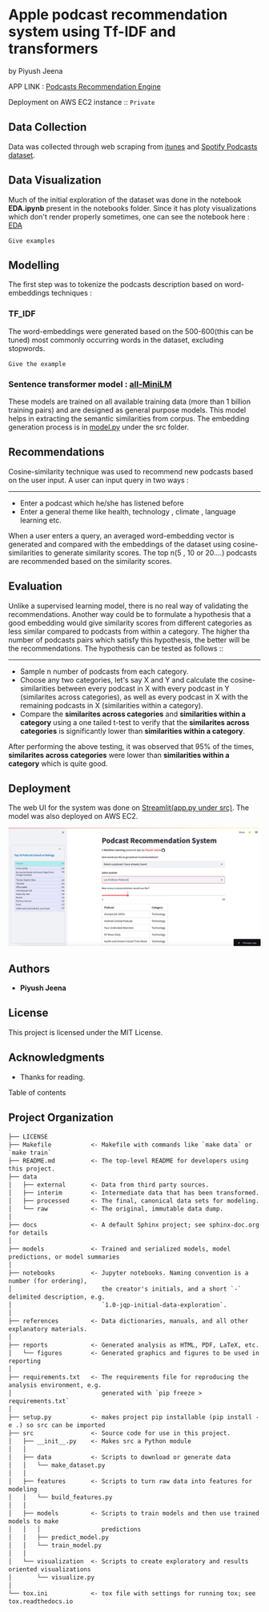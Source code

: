 # Apple podcast recommendation system using Tf-IDF and transformers
by Piyush Jeena

APP LINK : [Podcasts Recommendation Engine](https://podcasts-recommendation-system-using-tfidf-and-transformers.streamlit.app)

Deployment on AWS EC2 instance  ::  ```Private```

## Data Collection

Data was collected through web scraping from [itunes](https://podcasts.apple.com/us/genre/podcasts/id26) and [Spotify Podcasts dataset](https://podcastsdataset.byspotify.com/).


## Data Visualization

Much of the initial exploration of the dataset was done in the notebook **EDA.ipynb** present in the notebooks folder. Since it has ploty visualizations which don't render properly sometimes, one can see the notebook here : [EDA](https://nbviewer.org/github/pjeena/Podcasts-recommender-system-using-sentence-transformers/blob/main/notebooks/EDA.ipynb)

```
Give examples
```

## Modelling

The first step was to  tokenize the podcasts description based on word-embeddings techniques :

### TF_IDF
The word-embeddings were generated based on the 500-600(this can be tuned) most commonly occurring words in the dataset, excluding stopwords.
```
Give the example
```

### Sentence transformer model : [all-MiniLM](https://www.sbert.net/docs/pretrained_models.html)

These models are trained on all available training data (more than 1 billion training pairs) and are designed as general purpose models. This model helps in extracting the semantic similarities from corpus. The embedding generation process is in [model.py](https://github.com/pjeena/Podcasts-recommender-system-using-sentence-transformers/blob/main/src/model.py) under the src folder.


## Recommendations

Cosine-similarity technique was used to recommend new podcasts based on the user input. A user can input query in two ways :

***
* Enter a podcast which he/she has listened before
* Enter a general theme like health, technology , climate , language learning etc.

When a user enters a query, an averaged word-embedding vector is generated and compared with the embeddings of the dataset using cosine-similarities to generate similarity scores. The top n(5 , 10 or 20....) podcasts are recommended based on the similarity scores. 




## Evaluation

Unlike a supervised learning model, there is no real way of validating the recommendations. Another way could be to formulate a hypothesis that a good embedding would give similarity scores from different categories as less similar compared to podcasts from within a category. The higher tha number of podcasts pairs which satisfy this hypothesis, the better will be the recommendations. The hypothesis can be tested as follows ::

***
* Sample n number of podcasts from each category.
* Choose any two categories, let's say X and Y and calculate the cosine-similarities between every podcast in X with every podcast in Y (similarites across categories), as well as every podcast in  X with the remaining podcasts in X (similarities within a category).
* Compare the **similarites across categories** and **similarities within a category** using a one tailed t-test to verify that the **similarites across categories** is significantly lower than **similarities within a category**.

After performing the above testing, it was observed that 95% of the times, **similarites across categories** were lower than **similarities within a category** which is quite good.


## Deployment

The web UI for the system was done on [Streamlit(app.py under src)](https://podcasts-recommendation-system-using-tfidf-and-transformers.streamlit.app/). The model was also deployed on AWS EC2. 
 

![My Image](streamlit.jpeg)



## Authors

* **Piyush Jeena** 

## License

This project is licensed under the MIT License.

## Acknowledgments

* Thanks for reading.














Table of contents

Project Organization
------------

    ├── LICENSE
    ├── Makefile           <- Makefile with commands like `make data` or `make train`
    ├── README.md          <- The top-level README for developers using this project.
    ├── data
    │   ├── external       <- Data from third party sources.
    │   ├── interim        <- Intermediate data that has been transformed.
    │   ├── processed      <- The final, canonical data sets for modeling.
    │   └── raw            <- The original, immutable data dump.
    │
    ├── docs               <- A default Sphinx project; see sphinx-doc.org for details
    │
    ├── models             <- Trained and serialized models, model predictions, or model summaries
    │
    ├── notebooks          <- Jupyter notebooks. Naming convention is a number (for ordering),
    │                         the creator's initials, and a short `-` delimited description, e.g.
    │                         `1.0-jqp-initial-data-exploration`.
    │
    ├── references         <- Data dictionaries, manuals, and all other explanatory materials.
    │
    ├── reports            <- Generated analysis as HTML, PDF, LaTeX, etc.
    │   └── figures        <- Generated graphics and figures to be used in reporting
    │
    ├── requirements.txt   <- The requirements file for reproducing the analysis environment, e.g.
    │                         generated with `pip freeze > requirements.txt`
    │
    ├── setup.py           <- makes project pip installable (pip install -e .) so src can be imported
    ├── src                <- Source code for use in this project.
    │   ├── __init__.py    <- Makes src a Python module
    │   │
    │   ├── data           <- Scripts to download or generate data
    │   │   └── make_dataset.py
    │   │
    │   ├── features       <- Scripts to turn raw data into features for modeling
    │   │   └── build_features.py
    │   │
    │   ├── models         <- Scripts to train models and then use trained models to make
    │   │   │                 predictions
    │   │   ├── predict_model.py
    │   │   └── train_model.py
    │   │
    │   └── visualization  <- Scripts to create exploratory and results oriented visualizations
    │       └── visualize.py
    │
    └── tox.ini            <- tox file with settings for running tox; see tox.readthedocs.io
